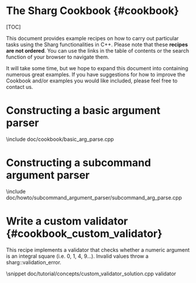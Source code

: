 # The Sharg Cookbook {#cookbook}

[TOC]

This document provides example recipes on how to carry out particular tasks using the Sharg functionalities in C++.
Please note that these **recipes are not ordered**. You can use the links in the table of contents or the search
function of your browser to navigate them.

It will take some time, but we hope to expand this document into containing numerous great examples.
If you have suggestions for how to improve the Cookbook and/or examples you would like included,
please feel free to contact us.

# Constructing a basic argument parser

\include doc/cookbook/basic_arg_parse.cpp

# Constructing a subcommand argument parser

\include doc/howto/subcommand_argument_parser/subcommand_arg_parse.cpp

# Write a custom validator {#cookbook_custom_validator}
This recipe implements a validator that checks whether a numeric argument is an integral square (i.e. 0, 1, 4, 9...).
Invalid values throw a sharg::validation_error.

\snippet doc/tutorial/concepts/custom_validator_solution.cpp validator
